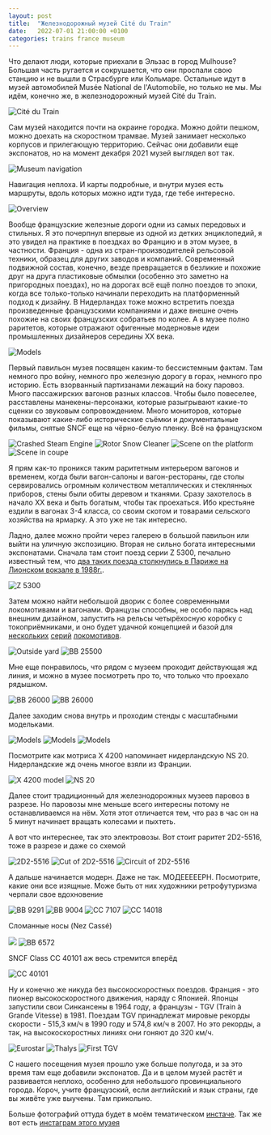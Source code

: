 ```yaml
---
layout: post
title:  "Железнодорожный музей Cité du Train"
date:   2022-07-01 21:00:00 +0100
categories: trains france museum
---
```

Что делают люди, которые приехали в Эльзас в город Mulhouse? Большая часть ругается и сокрушается, что они проспали свою станцию и не вышли в Страсбурге или Кольмаре. Остальные идут в музей автомобилей Musée National de l'Automobile, но только не мы. Мы идём, конечно же, в железнодорожный музей Cité du Train.

![Cité du Train](https://imagedelivery.net/VazXJBO1-1-9SZvpgdPCGw/84ff1a8c-6c98-4dee-f678-a9f6b80fbf00/public)

Сам музей находится почти на окраине городка. Можно дойти пешком, можно доехать на скоростном трамвае. Музей занимает несколько корпусов и прилегающую территорию. Сейчас они добавили еще экспонатов, но на момент декабря 2021 музей выглядел вот так.

![Museum navigation](https://imagedelivery.net/VazXJBO1-1-9SZvpgdPCGw/aac63327-8b8a-4cfc-765a-7007cd4fde00/public)

Навигация неплоха. И карты подробные, и внутри музея есть маршруты, вдоль которых можно идти туда, где тебе интересно.

![Overview](https://imagedelivery.net/VazXJBO1-1-9SZvpgdPCGw/66dce35b-f8de-4417-e08c-b11998078600/public)

Вообще французские железные дороги одни из самых передовых и стильных. Я это почерпнул впервые из одной из детких энциклопедий, я это увидел на практике в поездках во Францию и в этом музее, в частности. Франция - одна из стран-производителей рельсовой техники, образец для других заводов и компаний. Современный подвижной состав, конечно, везде превращается в безликие и похожие друг на друга пластиковые обмылки (особенно это заметно на пригородных поездах), но на дорогах всё ещё полно поездов то эпохи, когда все только-только начинали переходить на платформенный подход к дизайну. В Нидерландах тоже можно встретить поезда произведенные французскими компаниями и даже внешне очень похожие на своих французских собратьев по колее. А в музее полно раритетов, которые отражают офигенные модерновые идеи промышленных дизайнеров середины ХХ века.

![Models](https://imagedelivery.net/VazXJBO1-1-9SZvpgdPCGw/017f6f29-35c6-4e56-5eaa-7096c62fca00/public)

Первый павильон музея посвящен каким-то бессистемным фактам. Там немного про войну, немного про железную дорогу в горах, немного про историю. Есть взорванный партизанами лежащий на боку паровоз. Много пассажирских вагонов разных классов. Чтобы было повеселее, расставлены манекены-персонажи, которые разыгрывают какие-то сценки со звуковым сопровождением. Много мониторов, которые показывают какие-либо исторические съёмки и документальные фильмы, снятые SNCF еще на чёрно-белую пленку. Всё на французском

![Crashed Steam Engine](https://imagedelivery.net/VazXJBO1-1-9SZvpgdPCGw/df63acaa-a6c7-40b7-2005-33d568999800/public)
![Rotor Snow Cleaner](https://imagedelivery.net/VazXJBO1-1-9SZvpgdPCGw/4da44760-86bd-4933-8553-b019e64ede00/public)
![Scene on the platform](https://imagedelivery.net/VazXJBO1-1-9SZvpgdPCGw/ea62ea47-6177-46b6-328d-115d70630a00/public)
![Scene in coupe](https://imagedelivery.net/VazXJBO1-1-9SZvpgdPCGw/1008f638-810e-4207-f05c-b238baa0a400/public)

Я прям как-то проникся таким раритетным интерьером вагонов и временем, когда были вагон-салоны и вагон-рестораны, где столы сервировались огромным количеством металлических и стеклянных приборов, стены были обиты деревом и тканями. Сразу захотелось в начало ХХ века и быть богатым, чтобы так проехаться. Ибо крестьяне ездили в вагонах 3-4 класса, со своим скотом и товарами сельского хозяйства на ярмарку. А это уже не так интересно.

Ладно, далее можно пройти через галерею в большой павильон или выйти на уличную экспозицию. Вторая не сильно богата интересными экспонатами. Сначала там стоит поезд серии Z 5300, печально известный тем, что [два таких поезда столкнулись в Париже на Лионском вокзале в 1988г.][gare-de-lyon-tragedy].

![Z 5300](https://imagedelivery.net/VazXJBO1-1-9SZvpgdPCGw/f885119b-5465-4a11-ba7b-ec2fc72d2f00/public)

Затем можно найти небольшой дворик с более современными локомотивами и вагонами. Французы способны, не особо парясь над внешним дизайном, запустить на рельсы четырёхосную коробку с токоприёмниками, и оно будет удачной концепцией и базой для [нескольких][bb_8500] [серий][bb_17000] [локомотивов][bb_25500].

![Outside yard](https://imagedelivery.net/VazXJBO1-1-9SZvpgdPCGw/50665b6b-b65f-4314-9824-711462889700/public)
![BB 25500](https://imagedelivery.net/VazXJBO1-1-9SZvpgdPCGw/35e3922b-076e-4c18-0192-18764ae33000/public)

Мне еще понравилось, что рядом с музеем проходит действующая жд линия, и можно в музее посмотреть про то, что только что проехало рядышком.

![BB 26000](https://imagedelivery.net/VazXJBO1-1-9SZvpgdPCGw/3a53f22c-b6f4-4351-e496-9c7aaea26900/public)
![BB 26000](https://imagedelivery.net/VazXJBO1-1-9SZvpgdPCGw/64cbc31f-eb08-421f-b6ef-470cd5d5b500/public)

Далее заходим снова внутрь и проходим стенды с масштабными модельками.

![Models](https://imagedelivery.net/VazXJBO1-1-9SZvpgdPCGw/e94a161f-3605-45b9-9079-2442815fad00/public)
![Models](https://imagedelivery.net/VazXJBO1-1-9SZvpgdPCGw/919a7317-152b-4374-b11b-12248ff8c300/public)
![Models](https://imagedelivery.net/VazXJBO1-1-9SZvpgdPCGw/69d04048-9a1d-42f1-7f58-86198cc7f200/public)

Посмотрите как мотриса X 4200 напоминает нидерландскую NS 20. Нидерландские жд очень многое взяли из Франции.

![X 4200 model](https://imagedelivery.net/VazXJBO1-1-9SZvpgdPCGw/297a9d8d-d231-4be1-156d-0a646b0b4900/public)
![NS 20](https://imagedelivery.net/VazXJBO1-1-9SZvpgdPCGw/d10aed2d-ae1e-4939-3bf3-90681c8d3d00/public)

Далее стоит традиционный для железнодорожных музеев паровоз в разрезе. Но паровозы мне меньше всего интересны потому не останавливаемся на нём. Хотя этот отличается тем, что раз в час он на 5 минут начинает вращать колесами и пыхтеть.

А вот что интереснее, так это электровозы. Вот стоит раритет 2D2-5516, тоже в разрезе и даже со схемой

![2D2-5516](https://imagedelivery.net/VazXJBO1-1-9SZvpgdPCGw/556d10ae-da72-4ffc-7ce0-f10760411900/public)
![Cut of 2D2-5516](https://imagedelivery.net/VazXJBO1-1-9SZvpgdPCGw/56a30219-a340-4bb7-ccb2-34477e3fe600/public)
![Circuit of 2D2-5516](https://imagedelivery.net/VazXJBO1-1-9SZvpgdPCGw/cdb62d84-267c-44cd-64f1-3441278e8f00/public)

А дальше начинается модерн. Даже не так. МОДЕЕЕЕЕРН. Посмотрите, какие они все изящные. Може быть от них художники ретрофутуризма черпали свое вдохновение

![BB 9291](https://imagedelivery.net/VazXJBO1-1-9SZvpgdPCGw/36d2f3bd-11aa-4982-d16e-71bc2fd81c00/public)
![BB 9004](https://imagedelivery.net/VazXJBO1-1-9SZvpgdPCGw/3f47eb87-a287-4fcc-3e26-acf2415d1900/public)
![CC 7107](https://imagedelivery.net/VazXJBO1-1-9SZvpgdPCGw/7bdbf717-7004-470c-fe40-82385fccba00/public)
![CC 14018](https://imagedelivery.net/VazXJBO1-1-9SZvpgdPCGw/a629b016-b015-4357-d245-a6059458bd00/public)

Сломанные носы (Nez Cassé)

![](https://imagedelivery.net/VazXJBO1-1-9SZvpgdPCGw/c2b75e15-b1b8-49e9-d9ce-d6b566e43e00/public)
![BB 6572](https://imagedelivery.net/VazXJBO1-1-9SZvpgdPCGw/33b74f7d-4329-4127-c6a2-8fa6a1795200/public)

SNCF Class CC 40101 аж весь стремится вперёд

![CC 40101](https://imagedelivery.net/VazXJBO1-1-9SZvpgdPCGw/0b915f60-e42e-4e0e-e87f-d2bd09ac0400/public)

Ну и конечно же никуда без высокоскоростных поездов. Франция - это пионер высокоскоростного движения, наряду с Японией. Японцы запустили свои Синкансены в 1964 году, а французы - TGV (Train à Grande Vitesse) в 1981. Поездам TGV принадлежат мировые рекорды скорости - 515,3 км/ч в 1990 году и 574,8 км/ч в 2007. Но это рекорды, а так, на высокоскоростных линиях они гоняют до 320 км/ч.

![Eurostar](https://imagedelivery.net/VazXJBO1-1-9SZvpgdPCGw/2f04fa74-bbe1-4b9c-1ba8-6188337a4c00/public)
![Thalys](https://imagedelivery.net/VazXJBO1-1-9SZvpgdPCGw/89e23c63-6303-4697-5ef4-fc8f74ce5c00/public)
![First TGV](https://imagedelivery.net/VazXJBO1-1-9SZvpgdPCGw/cbcd51fb-cb45-468b-4705-4baed56d9c00/public)

С нашего посещения музея прошло уже больше полугода, и за это время там еще добавили экспонатов. Да и в целом музей растёт и развивается неплохо, особенно для небольшого провинциального города. Короч, учите французский, если английский и язык страны, где вы живёте уже выучены. Там прикольно.

Больше фотографий оттуда будет в моём тематическом [инстаче][my_inst]. Так же вот есть [инстаграм этого музея][instagram]

[gare-de-lyon-tragedy]: https://ru.wikipedia.org/wiki/%D0%9A%D1%80%D1%83%D1%88%D0%B5%D0%BD%D0%B8%D0%B5_%D0%BD%D0%B0_%D0%9B%D0%B8%D0%BE%D0%BD%D1%81%D0%BA%D0%BE%D0%BC_%D0%B2%D0%BE%D0%BA%D0%B7%D0%B0%D0%BB%D0%B5

[bb_8500]: https://en.wikipedia.org/wiki/SNCF_Class_BB_8500
[bb_17000]: https://en.wikipedia.org/wiki/SNCF_Class_BB_17000
[bb_25500]: https://en.wikipedia.org/wiki/SNCF_Class_BB_25500
[instagram]: https://instagram.com/cite_du_train?igshid=YmMyMTA2M2Y=
[my_inst]: https://www.instagram.com/technrails